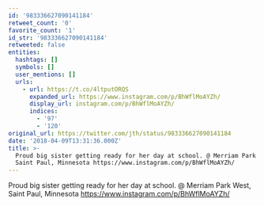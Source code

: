 ```yaml
---
id: '983336627090141184'
retweet_count: '0'
favorite_count: '1'
id_str: '983336627090141184'
retweeted: false
entities:
  hashtags: []
  symbols: []
  user_mentions: []
  urls:
    - url: https://t.co/4ltputORQS
      expanded_url: https://www.instagram.com/p/BhWflMoAYZh/
      display_url: instagram.com/p/BhWflMoAYZh/
      indices:
        - '97'
        - '120'
original_url: https://twitter.com/jth/status/983336627090141184
date: '2018-04-09T13:31:36.000Z'
title: >-
  Proud big sister getting ready for her day at school. @ Merriam Park West,
  Saint Paul, Minnesota https://www.instagram.com/p/BhWflMoAYZh/
---
```


Proud big sister getting ready for her day at school. @ Merriam Park West, Saint Paul, Minnesota https://www.instagram.com/p/BhWflMoAYZh/